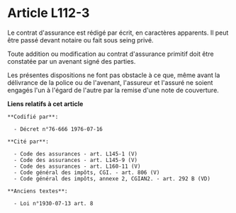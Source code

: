# Article L112-3

Le contrat d'assurance est rédigé par écrit, en caractères apparents. Il peut être passé devant notaire ou fait sous seing
privé.

Toute addition ou modification au contrat d'assurance primitif doit être constatée par un avenant signé des parties.

Les présentes dispositions ne font pas obstacle à ce que, même avant la délivrance de la police ou de l'avenant, l'assureur
et l'assuré ne soient engagés l'un à l'égard de l'autre par la remise d'une note de couverture.

**Liens relatifs à cet article**

	**Codifié par**:

	  - Décret n°76-666 1976-07-16

	**Cité par**:

	  - Code des assurances - art. L145-1 (V)
	  - Code des assurances - art. L145-9 (V)
	  - Code des assurances - art. L160-11 (V)
	  - Code général des impôts, CGI. - art. 806 (V)
	  - Code général des impôts, annexe 2, CGIAN2. - art. 292 B (VD)

	**Anciens textes**:

	  - Loi n°1930-07-13 art. 8

